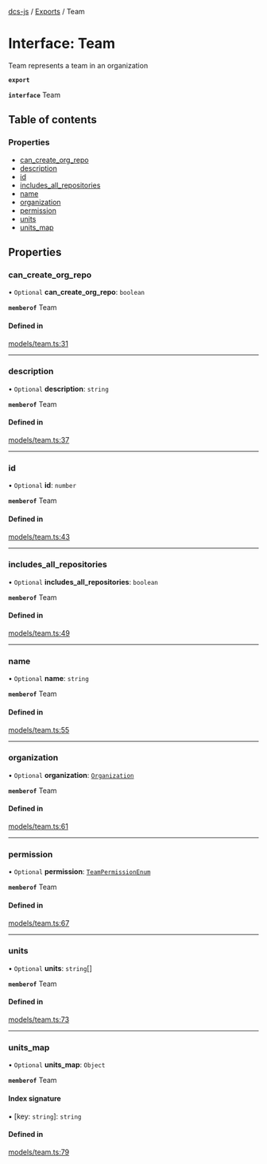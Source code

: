 [dcs-js](../README.md) / [Exports](../modules.md) / Team

# Interface: Team

Team represents a team in an organization

**`export`**

**`interface`** Team

## Table of contents

### Properties

- [can\_create\_org\_repo](Team.md#can_create_org_repo)
- [description](Team.md#description)
- [id](Team.md#id)
- [includes\_all\_repositories](Team.md#includes_all_repositories)
- [name](Team.md#name)
- [organization](Team.md#organization)
- [permission](Team.md#permission)
- [units](Team.md#units)
- [units\_map](Team.md#units_map)

## Properties

### <a id="can_create_org_repo" name="can_create_org_repo"></a> can\_create\_org\_repo

• `Optional` **can\_create\_org\_repo**: `boolean`

**`memberof`** Team

#### Defined in

[models/team.ts:31](https://github.com/unfoldingWord/dcs-js/blob/42a7ab5/models/team.ts#L31)

___

### <a id="description" name="description"></a> description

• `Optional` **description**: `string`

**`memberof`** Team

#### Defined in

[models/team.ts:37](https://github.com/unfoldingWord/dcs-js/blob/42a7ab5/models/team.ts#L37)

___

### <a id="id" name="id"></a> id

• `Optional` **id**: `number`

**`memberof`** Team

#### Defined in

[models/team.ts:43](https://github.com/unfoldingWord/dcs-js/blob/42a7ab5/models/team.ts#L43)

___

### <a id="includes_all_repositories" name="includes_all_repositories"></a> includes\_all\_repositories

• `Optional` **includes\_all\_repositories**: `boolean`

**`memberof`** Team

#### Defined in

[models/team.ts:49](https://github.com/unfoldingWord/dcs-js/blob/42a7ab5/models/team.ts#L49)

___

### <a id="name" name="name"></a> name

• `Optional` **name**: `string`

**`memberof`** Team

#### Defined in

[models/team.ts:55](https://github.com/unfoldingWord/dcs-js/blob/42a7ab5/models/team.ts#L55)

___

### <a id="organization" name="organization"></a> organization

• `Optional` **organization**: [`Organization`](Organization.md)

**`memberof`** Team

#### Defined in

[models/team.ts:61](https://github.com/unfoldingWord/dcs-js/blob/42a7ab5/models/team.ts#L61)

___

### <a id="permission" name="permission"></a> permission

• `Optional` **permission**: [`TeamPermissionEnum`](../modules.md#teampermissionenum-1)

**`memberof`** Team

#### Defined in

[models/team.ts:67](https://github.com/unfoldingWord/dcs-js/blob/42a7ab5/models/team.ts#L67)

___

### <a id="units" name="units"></a> units

• `Optional` **units**: `string`[]

**`memberof`** Team

#### Defined in

[models/team.ts:73](https://github.com/unfoldingWord/dcs-js/blob/42a7ab5/models/team.ts#L73)

___

### <a id="units_map" name="units_map"></a> units\_map

• `Optional` **units\_map**: `Object`

**`memberof`** Team

#### Index signature

▪ [key: `string`]: `string`

#### Defined in

[models/team.ts:79](https://github.com/unfoldingWord/dcs-js/blob/42a7ab5/models/team.ts#L79)
